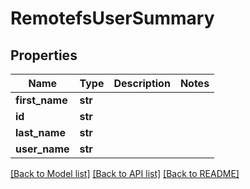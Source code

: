# RemotefsUserSummary

## Properties
Name | Type | Description | Notes
------------ | ------------- | ------------- | -------------
**first_name** | **str** |  | 
**id** | **str** |  | 
**last_name** | **str** |  | 
**user_name** | **str** |  | 

[[Back to Model list]](../README.md#documentation-for-models) [[Back to API list]](../README.md#documentation-for-api-endpoints) [[Back to README]](../README.md)

